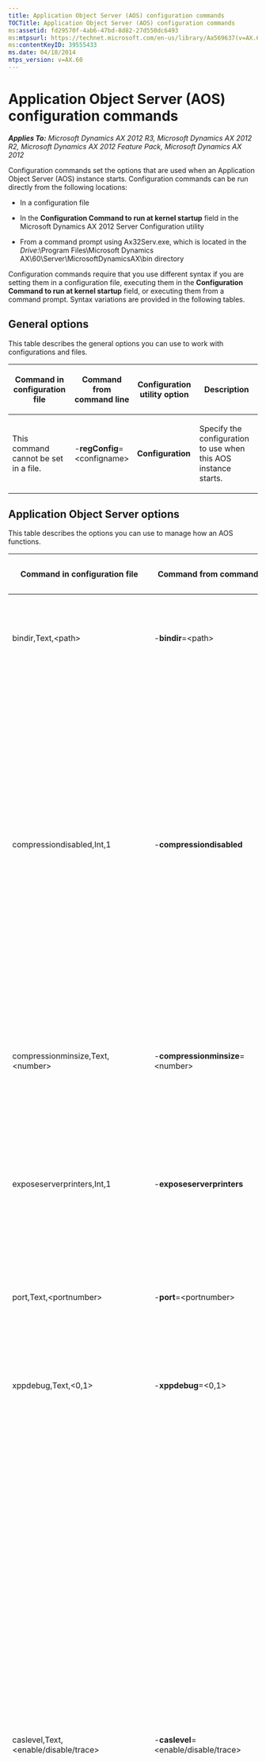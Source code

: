 ```yaml
---
title: Application Object Server (AOS) configuration commands
TOCTitle: Application Object Server (AOS) configuration commands
ms:assetid: fd29570f-4ab6-47bd-8d82-27d550dc6493
ms:mtpsurl: https://technet.microsoft.com/en-us/library/Aa569637(v=AX.60)
ms:contentKeyID: 39555433
ms.date: 04/18/2014
mtps_version: v=AX.60
---
```


# Application Object Server (AOS) configuration commands 


_**Applies To:** Microsoft Dynamics AX 2012 R3, Microsoft Dynamics AX 2012 R2, Microsoft Dynamics AX 2012 Feature Pack, Microsoft Dynamics AX 2012_

Configuration commands set the options that are used when an Application Object Server (AOS) instance starts. Configuration commands can be run directly from the following locations:

  - In a configuration file

  - In the **Configuration Command to run at kernel startup** field in the Microsoft Dynamics AX 2012 Server Configuration utility

  - From a command prompt using Ax32Serv.exe, which is located in the *Drive*:\\Program Files\\Microsoft Dynamics AX\\60\\Server\\MicrosoftDynamicsAX\\bin directory

Configuration commands require that you use different syntax if you are setting them in a configuration file, executing them in the **Configuration Command to run at kernel startup** field, or executing them from a command prompt. Syntax variations are provided in the following tables.

## General options

This table describes the general options you can use to work with configurations and files.

<table>
<colgroup>
<col style="width: 25%" />
<col style="width: 25%" />
<col style="width: 25%" />
<col style="width: 25%" />
</colgroup>
<thead>
<tr class="header">
<th><p>Command in configuration file</p></th>
<th><p>Command from command line</p></th>
<th><p>Configuration utility option</p></th>
<th><p>Description</p></th>
</tr>
</thead>
<tbody>
<tr class="odd">
<td><p>This command cannot be set in a file.</p></td>
<td><p>-<strong>regConfig</strong>=&lt;configname&gt;</p></td>
<td><p><strong>Configuration</strong></p></td>
<td><p>Specify the configuration to use when this AOS instance starts.</p></td>
</tr>
</tbody>
</table>


## Application Object Server options

This table describes the options you can use to manage how an AOS functions.

<table>
<colgroup>
<col style="width: 25%" />
<col style="width: 25%" />
<col style="width: 25%" />
<col style="width: 25%" />
</colgroup>
<thead>
<tr class="header">
<th><p>Command in configuration file</p></th>
<th><p>Command from command line</p></th>
<th><p>Configuration utility option</p></th>
<th><p>Description</p></th>
</tr>
</thead>
<tbody>
<tr class="odd">
<td><p>bindir,Text,&lt;path&gt;</p></td>
<td><p>-<strong>bindir</strong>=&lt;path&gt;</p></td>
<td><p><strong>Alternate bin directory</strong></p></td>
<td><p>Specify a directory location that contains an alternate kernel text data (ktd) file.</p></td>
</tr>
<tr class="even">
<td><p>compressiondisabled,Int,1</p></td>
<td><p>-<strong>compressiondisabled</strong></p></td>
<td><p>Option not available in utility</p></td>
<td><p>This is a binary command that is not set by default. When this value is absent, data sent between the AOS and Microsoft Dynamics AX clients is compressed to improve performance.</p>
<p>If the value is present, then packets are not compressed. Disabling compression can have a negative impact on system performance. To compress packets, remove the value from the configuration file.</p></td>
</tr>
<tr class="odd">
<td><p>compressionminsize,Text,&lt;number&gt;</p></td>
<td><p>-<strong>compressionminsize</strong>=&lt;number&gt;</p></td>
<td><p><strong>Minimum packet size to compress</strong></p></td>
<td><p>Specify the smallest useful packet size to compress. The larger the packet size chosen, the smaller the gains in speed.</p></td>
</tr>
<tr class="even">
<td><p>exposeserverprinters,Int,1</p></td>
<td><p>-<strong>exposeserverprinters</strong></p></td>
<td><p><strong>Allow clients to connect to printers on this server</strong></p></td>
<td><p>This is a binary command that is not set by default. When this value is present, clients are allowed to connect to printers that are connected to the AOS computer.</p></td>
</tr>
<tr class="odd">
<td><p>port,Text,&lt;portnumber&gt;</p></td>
<td><p>-<strong>port</strong>=&lt;portnumber&gt;</p></td>
<td><p><strong>TCP/IP port</strong></p></td>
<td><p>The TCP/IP port that the AOS instance should use to connect to clients. The default value is 2712.</p></td>
</tr>
<tr class="even">
<td><p>xppdebug,Text,&lt;0,1&gt;</p></td>
<td><p>-<strong>xppdebug</strong>=&lt;0,1&gt;</p></td>
<td><p><strong>Enable breakpoints to debug X++ code running on this server</strong></p></td>
<td><p>Enable clients to trace their interactions with this AOS instance. The default is off (0).</p></td>
</tr>
<tr class="odd">
<td><p>caslevel,Text,&lt;enable/disable/trace&gt;</p></td>
<td><p>-<strong>caslevel</strong>=&lt;enable/disable/trace&gt;</p></td>
<td><p>Option not available in utility</p></td>
<td><p>Code Access Security (CAS) is the mechanism in Microsoft Dynamics AX that is used to protect specific APIs.</p>
<p>Enable, the default setting, activates CAS for all CAS-protected APIs. If a CAS-protected API is invoked without following the correct consumer steps, an error is generated.</p>
<p>Trace is used to simulate CAS being enabled. An error is not generated if a CAS-protected API is invoked incorrectly. Instead, debug information is written to the Infolog. Use in development or test environments to determine the changes that need to be made to get the system working.</p>
<div class="alert">

> [!IMPORTANT]
> <P>Do not set the <STRONG>caslevel</STRONG> to Trace in production environments.</P>


</div>
<p>Disable disables CAS entirely.</p>
<div class="alert">

> [!IMPORTANT]
> <P>Do not set the <STRONG>caslevel</STRONG> to Disable in production environments.</P>


</div></td>
</tr>
<tr class="even">
<td><p>MaxConcurrentUISessions,Text,&lt;value&gt;</p></td>
<td><p>-<strong>MaxConcurrentUISessions</strong>=&lt;value&gt;</p></td>
<td><p></p></td>
<td><p>Set the maximum number of concurrent Microsoft Dynamics AX client sessions.</p>
<p>The minimum value is 0, the maximum value (and default) is 65535.</p></td>
</tr>
<tr class="odd">
<td><p>MaxConcurrentGuestSessions,Text,&lt;value&gt;</p></td>
<td><p>-<strong>MaxConcurrentGuestSessions</strong>=&lt;value&gt;</p></td>
<td><p></p></td>
<td><p>Set the maximum number of concurrent Guest (anonymous user) sessions.</p>
<p>The minimum value is 0, the maximum value (and default) is 65535.</p></td>
</tr>
<tr class="even">
<td><p>MaxConcurrentWebSessions,Text,&lt;value&gt;</p></td>
<td><p>-<strong>MaxConcurrentWebSessions</strong>=&lt;value&gt;</p></td>
<td><p></p></td>
<td><p>Set the maximum number of concurrent Enterprise Portal sessions, including Guest sessions.</p>
<p>The minimum value is 0, the maximum value (and default) is 65535.</p></td>
</tr>
<tr class="odd">
<td><p>MaxConcurrentBCSessions,Text,&lt;value&gt;</p></td>
<td><p>-<strong>MaxConcurrentBCSessions</strong>=&lt;value&gt;</p></td>
<td><p></p></td>
<td><p>Set the maximum number of concurrent Business Connector sessions, including all Web sessions (all Web sessions come through Business Connector).</p>
<p>The default value is 65535.</p></td>
</tr>
<tr class="even">
<td><p>MaxMemLoad,Text,&lt;value&gt;</p></td>
<td><p>-<strong>MaxMemLoad</strong>=&lt;value&gt;</p></td>
<td><p></p></td>
<td><p>Set the maximum amount of memory usage (the maximum percentage of physical memory that is in use on the computer).</p>
<p>The default value is 0.</p></td>
</tr>
<tr class="odd">
<td><p>MaxConcurrentSessions,Int,&lt;value&gt;</p></td>
<td><p>-<strong>MaxConcurrentSessions</strong>=&lt;value&gt;</p></td>
<td><p><strong>Maximum number of client sessions</strong></p></td>
<td><p>Set the maximum number of client sessions this AOS instance will accept.</p>
<p>The minimum value is 0, the maximum value (and default) is 65535.</p></td>
</tr>
<tr class="even">
<td><p>startupcmd,Text,&lt;command&gt;</p></td>
<td><p>-<strong>startupCmd</strong>=&lt;command&gt;</p></td>
<td><p><strong>Command to run at application startup</strong></p></td>
<td><p>Enter a <strong>SysStartupCmd</strong> method to run when this client application starts. For details, see <a href="execute-configuration-commands.md">Execute configuration commands</a>.</p></td>
</tr>
<tr class="odd">
<td><p>extracmd,Text,&lt;command&gt;</p></td>
<td><p>-<strong>extracmd</strong>=&lt;command&gt;</p></td>
<td><p><strong>Configuration command to run at kernel startup</strong></p></td>
<td><p>Enter any configuration command to run when the kernel starts.</p></td>
</tr>
</tbody>
</table>


## Database connection options

This table describes the options you can use to connect to a database.

<table>
<colgroup>
<col style="width: 25%" />
<col style="width: 25%" />
<col style="width: 25%" />
<col style="width: 25%" />
</colgroup>
<thead>
<tr class="header">
<th><p>Command in configuration file</p></th>
<th><p>Command from command line</p></th>
<th><p>Configuration utility option</p></th>
<th><p>Description</p></th>
</tr>
</thead>
<tbody>
<tr class="odd">
<td><p>createdsn,Text, &lt;microsoftsqlserver&gt;</p>
<p></p></td>
<td><p><strong>createdsn</strong>=&lt;microsoftsqlserver&gt;</p></td>
<td><p>Option not available in utility</p></td>
<td><p>Create the data source in the ODBC manager.</p></td>
</tr>
<tr class="even">
<td><p>dsn,text,&lt;portnumber&gt;</p></td>
<td><p><strong>-dsn=</strong>&lt;portnumber&gt;</p></td>
<td><p>Option not available in utility</p></td>
<td><p>Point to a specific data source.</p></td>
</tr>
<tr class="odd">
<td><p>database,Text,&lt;databasename&gt;</p></td>
<td><p><strong>-database</strong>=&lt;databasename&gt;</p></td>
<td><p><strong>Database to connect to</strong></p>
<p></p></td>
<td><p>Specify the database to connect to.</p></td>
</tr>
<tr class="even">
<td><p>dbcli,Text,&lt;ODBC&gt;</p></td>
<td><p>-<strong>dbcli</strong>=&lt;ODBC&gt;</p></td>
<td><p>Option not available in utility</p></td>
<td><p>Run Microsoft Dynamics AX in ODBC mode.</p></td>
</tr>
<tr class="odd">
<td><p>dbserver,Text,&lt;servername&gt;</p></td>
<td><p><strong>-dbserver</strong>=&lt;servername&gt;</p></td>
<td><p>Option not available in utility</p></td>
<td><p>SQL Server name.</p></td>
</tr>
</tbody>
</table>


## Database tuning options

This table describes the options you can use to tune database performance.

<table>
<colgroup>
<col style="width: 25%" />
<col style="width: 25%" />
<col style="width: 25%" />
<col style="width: 25%" />
</colgroup>
<thead>
<tr class="header">
<th><p>Command in configuration file</p></th>
<th><p>Command from command line</p></th>
<th><p>Configuration utility option</p></th>
<th><p>Description</p></th>
</tr>
</thead>
<tbody>
<tr class="odd">
<td><p>connectionidletimeout,Text,&lt;0,1&gt;</p>
<p></p></td>
<td><p><strong>-connectionidletimeout</strong>=&lt;0,1&gt;</p></td>
<td><p><strong>Leave the connection running when idle</strong></p></td>
<td><p>Retain a connection to the database when no transactions are running.</p></td>
</tr>
<tr class="even">
<td><p>connectionidletimeout,Text,&lt;time&gt;</p>
<p></p></td>
<td><p><strong>-connectionidletimeout</strong>=&lt;time&gt;</p></td>
<td><p><strong>Maximum idle time before closing</strong></p></td>
<td><p>Specify the amount of time to leave a database connection idle before closing it.</p></td>
</tr>
<tr class="odd">
<td><p>fetchahead,Text,&lt;number&gt;</p>
<p></p></td>
<td><p><strong>-fetchahead</strong>=&lt;number&gt;</p></td>
<td><p><strong>Array fetch ahead</strong></p></td>
<td><p>Specify the maximum number of records that the system fetches at the same time. Starts as your local default computer setting of 100.</p></td>
</tr>
<tr class="even">
<td><p>hint,Text,1</p>
<p></p></td>
<td><p><strong>-hint</strong>=&lt;0, 1&gt;</p></td>
<td><p><strong>Allow INDEX hints in queries</strong></p></td>
<td><p>Enable any query written with an INDEX hint to override the index selected by the database management system.</p></td>
</tr>
<tr class="odd">
<td><p>hint,Text,2</p></td>
<td><p><strong>-hint</strong>=&lt;0, 2&gt;</p></td>
<td><p><strong>Include LTRIM in all SELECT statements to remove leading space from right-aligned columns</strong></p></td>
<td><p>Add LTRIM to all queries generated by Microsoft Dynamics AX. Using LTRIM forces the database to perform a table scan, which can slow query results. Set to 2 to enable this feature, and 0 to disable it.</p></td>
</tr>
<tr class="even">
<td><p>ignoredatasourceindex,Text,&lt;0,1&gt;</p>
<p></p></td>
<td><p><strong>-ignoredatasourceindex</strong>=&lt;0, 1&gt;</p></td>
<td><p><strong>Generate ORDER BY clauses from WHERE clauses</strong></p></td>
<td><p>Set to 1 to override the ordering specified by the index on the data source, using the order of the columns as specified in the WHERE clause. This can improve query performance.</p></td>
</tr>
<tr class="odd">
<td><p>newconnectionretrycount,Text,&lt;number&gt;</p>
<p></p></td>
<td><p><strong>-newconnectionretrycount</strong>=&lt;number&gt;</p></td>
<td><p><strong>Number of connection retries</strong></p></td>
<td><p>Specify the number of times to try connecting to the database before failing.</p></td>
</tr>
<tr class="even">
<td><p>newconnectionretrydelayms,Text,&lt;time&gt;</p>
<p></p></td>
<td><p><strong>-newconnectionretrydelayms</strong>=&lt;time&gt;</p></td>
<td><p><strong>Connection retry interval</strong></p></td>
<td><p>Specify the interval between attempts to connect to the database in milliseconds.</p></td>
</tr>
<tr class="odd">
<td><p>opencursors,Text,&lt;number&gt;</p>
<p></p></td>
<td><p><strong>-opencursors</strong>=&lt;number&gt;</p></td>
<td><p><strong>Maximum open cursors</strong></p></td>
<td><p>Specify the maximum number of database cursors to keep open for reuse in a connection. Starts as your local computer setting, which defaults to 90.</p></td>
</tr>
<tr class="even">
<td><p>retry,Text,&lt;time&gt;</p>
<p></p></td>
<td><p><strong>-retry</strong>=&lt;time&gt;</p></td>
<td><p><strong>Transaction retry interval (in seconds)</strong></p></td>
<td><p>Specify the delay before re-executing a transaction after a deadlock. The default value is 5 seconds.</p></td>
</tr>
<tr class="odd">
<td><p>sqlbuffer,Text,&lt;number&gt;</p>
<p></p></td>
<td><p><strong>-sqlbuffer</strong>=&lt; number&gt;</p></td>
<td><p><strong>Maximum buffer size</strong></p></td>
<td><p>Specify the maximum size of the data retrieval buffer. The larger the buffer, the greater the number of records transferred at the same time. Starts as your local default computer setting of 24.</p></td>
</tr>
<tr class="even">
<td><p>sqlcomplexliterals,Text,&lt;0,1&gt;</p></td>
<td><p><strong>-sqlcomplexliterals</strong>=&lt;0,1&gt;</p></td>
<td><p><strong>Use literals in complex joins from X++</strong></p></td>
<td><p>Specify that Microsoft Dynamics AX use literals rather than parameters for complex joins to optimize performance.</p></td>
</tr>
<tr class="odd">
<td><p>sqlformliterals,Text, &lt;0,1&gt;</p></td>
<td><p><strong>-sqlformliterals</strong>=&lt;0, 1&gt;</p></td>
<td><p><strong>Use literals in join queries from forms and reports</strong></p></td>
<td><p>Specify that Microsoft Dynamics AX use literals rather than parameters in long-running queries to optimize performance.</p></td>
</tr>
</tbody>
</table>


## Unfamiliar configuration options

In the configuration files generated by Microsoft Dynamics AX, you may see unfamiliar options. Some are legacy options (configuration options from previous versions) that are not in use. Other configuration options remain in both the client or server configuration files, although they only apply to client or server, because in previous product versions the utilities were combined. We recommend that you do not change values for these options; unexpected results may occur.

<table>
<colgroup>
<col style="width: 50%" />
<col style="width: 50%" />
</colgroup>
<thead>
<tr class="header">
<th><p>Value in configuration file</p></th>
<th><p>Applies to</p></th>
</tr>
</thead>
<tbody>
<tr class="odd">
<td><p>directory,Text,&lt;pathname&gt;</p></td>
<td><p>Server</p></td>
</tr>
<tr class="even">
<td><p>client,Text,thin</p></td>
<td><p>Legacy</p></td>
</tr>
<tr class="odd">
<td><p>broadcast,Text,</p></td>
<td><p>Legacy</p></td>
</tr>
<tr class="even">
<td><p>sql,Int,1</p></td>
<td><p>Server</p></td>
</tr>
<tr class="odd">
<td><p>native,Int,0</p></td>
<td><p>Legacy</p></td>
</tr>
<tr class="even">
<td><p>fetchahead,Text,</p></td>
<td><p>Server</p></td>
</tr>
<tr class="odd">
<td><p>opencursors,Text,</p></td>
<td><p>Server</p></td>
</tr>
<tr class="even">
<td><p>database,Text,</p></td>
<td><p>Server</p></td>
</tr>
<tr class="odd">
<td><p>dsn,Text,</p></td>
<td><p>Server</p></td>
</tr>
<tr class="even">
<td><p>sqluser,Text,</p></td>
<td><p>Legacy</p></td>
</tr>
<tr class="odd">
<td><p>hint,Text,</p></td>
<td><p>Server</p></td>
</tr>
<tr class="even">
<td><p>sqlbuffer,Text,</p></td>
<td><p>Server</p></td>
</tr>
<tr class="odd">
<td><p>log,Text,</p></td>
<td><p>Server</p></td>
</tr>
<tr class="even">
<td><p>hassqlpwd,Int,0</p></td>
<td><p>Legacy</p></td>
</tr>
<tr class="odd">
<td><p>sqlpwd,Text,</p></td>
<td><p>Legacy</p></td>
</tr>
<tr class="even">
<td><p>retry,Text,</p></td>
<td><p>Server</p></td>
</tr>
<tr class="odd">
<td><p>dbserver,Text,</p></td>
<td><p>Server</p></td>
</tr>
<tr class="even">
<td><p>localappldoc,Int,0</p></td>
<td><p>Legacy</p></td>
</tr>
<tr class="odd">
<td><p>localsysdoc,Int,0</p></td>
<td><p>Legacy</p></td>
</tr>
<tr class="even">
<td><p>applshare,Int,1</p></td>
<td><p>Legacy</p></td>
</tr>
<tr class="odd">
<td><p>applexclusive,Int,0</p></td>
<td><p>Legacy</p></td>
</tr>
<tr class="even">
<td><p>hascompwd,Int,0</p></td>
<td><p>Legacy</p></td>
</tr>
<tr class="odd">
<td><p>compwd,Text,</p></td>
<td><p>Legacy</p></td>
</tr>
<tr class="even">
<td><p>hasserveridletimeout,Int,0</p></td>
<td><p>Server</p></td>
</tr>
<tr class="odd">
<td><p>serveridletimeout,Text,</p></td>
<td><p>Server</p></td>
</tr>
<tr class="even">
<td><p>connectionidletimeout,Text,</p></td>
<td><p>Server</p></td>
</tr>
<tr class="odd">
<td><p>port,Text,</p></td>
<td><p>Server</p></td>
</tr>
<tr class="even">
<td><p>createdsn,Text,</p></td>
<td><p>Server</p></td>
</tr>
<tr class="odd">
<td><p>allowunauth,Int,0</p></td>
<td><p>Legacy</p></td>
</tr>
<tr class="even">
<td><p>sqlformliterals,Text,1</p></td>
<td><p>Server</p></td>
</tr>
<tr class="odd">
<td><p>sqlcomplexliterals,Text,1</p></td>
<td><p>Server</p></td>
</tr>
<tr class="even">
<td><p>ignoredatasourceindex,Text,0</p></td>
<td><p>Server</p></td>
</tr>
<tr class="odd">
<td><p>dbcli,Text,odbc</p></td>
<td><p>Server</p></td>
</tr>
<tr class="even">
<td><p>dbunicodeenabled,Text,1</p></td>
<td><p>Legacy</p></td>
</tr>
<tr class="odd">
<td><p>newconnectionretrydelayms,Text,</p></td>
<td><p>Server</p></td>
</tr>
<tr class="even">
<td><p>newconnectionretrycount,Text,</p></td>
<td><p>Server</p></td>
</tr>
<tr class="odd">
<td><p>cachesynctime,Text,</p></td>
<td><p>Server</p></td>
</tr>
<tr class="even">
<td><p>_clientadname,Text,</p></td>
<td><p>Legacy</p></td>
</tr>
</tbody>
</table>

  



